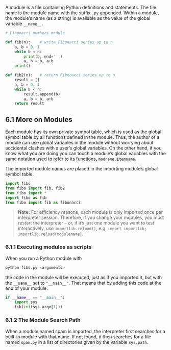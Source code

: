 A module is a file containing Python definitions and statements. The file name is the module name with the suffix `.py` appended. Within a module, the module’s name (as a string) is available as the value of the global variable `__name__`.

```python
# Fibonacci numbers module

def fib(n):    # write Fibonacci series up to n
    a, b = 0, 1
    while b < n:
        print(b, end=' ')
        a, b = b, a+b
    print()

def fib2(n):   # return Fibonacci series up to n
    result = []
    a, b = 0, 1
    while b < n:
        result.append(b)
        a, b = b, a+b
    return result
```

## 6.1 More on Modules

Each module has its own private symbol table, which is used as the global symbol table by all functions defined in the module. Thus, the author of a module can use global variables in the module without worrying about accidental clashes with a user’s global variables. On the other hand, if you know what you are doing you can touch a module’s global variables with the same notation used to refer to its functions, `modname.itemname`.

The imported module names are placed in the importing module’s global symbol table.

```python
import fibo
from fibo import fib, fib2
from fibo import *
import fibo as fib
from fibo import fib as fibonacci
```
> **Note:** For efficiency reasons, each module is only imported once per interpreter session. Therefore, if you change your modules, you must restart the interpreter – or, if it’s just one module you want to test interactively, use `importlib.reload()`, e.g. `import importlib;` `importlib.reload(modulename)`.

### 6.1.1 Executing modules as scripts

When you run a Python module with

```python
python fibo.py <arguments>
```

the code in the module will be executed, just as if you imported it, but with the `__name__` set to `"__main__"`. That means that by adding this code at the end of your module:

```python
if __name__ == "__main__":
    import sys
    fib(int(sys.argv[1]))
```

### 6.1.2 The Module Search Path

When a module named spam is imported, the interpreter first searches for a built-in module with that name. If not found, it then searches for a file named `spam.py` in a list of directories given by the variable `sys.path`.

